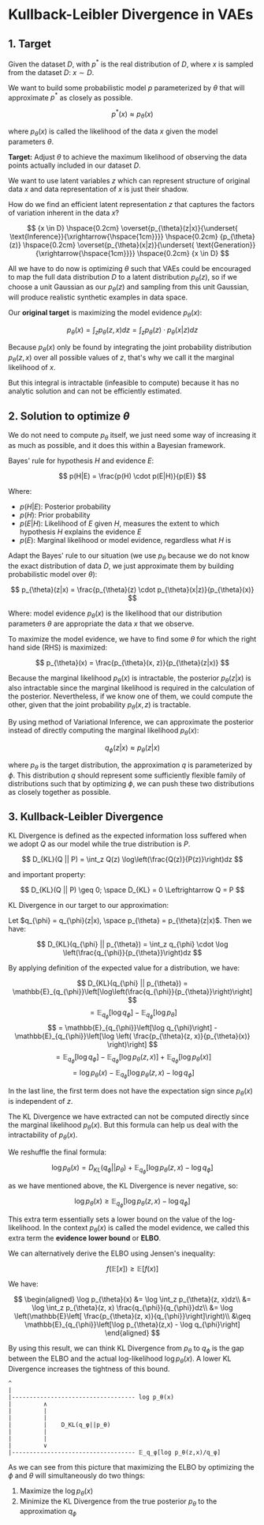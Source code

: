 # Kullback-Leibler Divergence in VAEs

## 1. Target

Given the dataset $D$, with $p^*$ is the real distribution of $D$, where $x$ is sampled from the dataset $D$: $x \sim D$.

We want to build some probabilistic model $p$ parameterized by $\theta$ that will approximate $p^*$ as closely as possible.

$$
p^*(x) \approx p_{\theta}(x)
$$

where $p_{\theta}(x)$ is called the likelihood of the data $x$ given the model parameters $\theta$.

**Target:** Adjust $\theta$ to achieve the maximum likelihood of observing the data points actually included in our dataset $D$.

We want to use latent variables $z$ which can represent structure of original data $x$ and data representation of $x$ is just their shadow.

How do we find an efficient latent representation $z$ that captures the factors of variation inherent in the data $x$?

$$
{x \in D} \hspace{0.2cm} \overset{p_{\theta}(z|x)}{\underset{ \text{Inference}}{\xrightarrow{\hspace{1cm}}}} \hspace{0.2cm} {p_{\theta}(z)} \hspace{0.2cm} \overset{p_{\theta}(x|z)}{\underset{ \text{Generation}}{\xrightarrow{\hspace{1cm}}}} \hspace{0.2cm} {x \in D}
$$

All we have to do now is optimizing $\theta$ such that VAEs could be encouraged to map the full data distribution $D$ to a latent distribution $p_{\theta}(z)$, so if we choose a unit Gaussian as our $p_{\theta}(z)$ and sampling from this unit Gaussian, will produce realistic synthetic examples in data space.

Our **original target** is maximizing the model evidence $p_{\theta}(x)$:

$$
p_{\theta}(x) = \int_z p_{\theta}(z, x)dz = \int_z p_{\theta}(z) \cdot p_{\theta}(x | z)dz
$$

Because $p_{\theta}(x)$ only be found by integrating the joint probability distribution $p_{\theta}(z, x)$ over all possible values of $z$, that's why we call it the marginal likelihood of $x$.

But this integral is intractable (infeasible to compute) because it has no analytic solution and can not be efficiently estimated.

## 2. Solution to optimize $\theta$

We do not need to compute $p_{\theta}$ itself, we just need some way of increasing it as much as possible, and it does this within a Bayesian framework.

Bayes' rule for hypothesis $H$ and evidence $E$:

$$
p(H|E) = \frac{p(H) \cdot p(E|H)}{p(E)}
$$

Where:
- $p(H|E)$: Posterior probability
- $p(H)$: Prior probability
- $p(E|H)$: Likelihood of $E$ given $H$, measures the extent to which hypothesis $H$ explains the evidence $E$
- $p(E)$: Marginal likelihood or model evidence, regardless what $H$ is

Adapt the Bayes' rule to our situation (we use $p_{\theta}$ because we do not know the exact distribution of data $D$, we just approximate them by building probabilistic model over $\theta$):

$$
p_{\theta}(z|x) = \frac{p_{\theta}(z) \cdot p_{\theta}(x|z)}{p_{\theta}(x)}
$$

Where: model evidence $p_{\theta}(x)$ is the likelihood that our distribution parameters $\theta$ are appropriate the data $x$ that we observe.

To maximize the model evidence, we have to find some $\theta$ for which the right hand side (RHS) is maximized:

$$
p_{\theta}(x) = \frac{p_{\theta}(x, z)}{p_{\theta}(z|x)}
$$

Because the marginal likelihood $p_{\theta}(x)$ is intractable, the posterior $p_{\theta}(z|x)$ is also intractable since the marginal likelihood is required in the calculation of the posterior. Nevertheless, if we know one of them, we could compute the other, given that the joint probability $p_{\theta}(x,z)$ is tractable.

By using method of Variational Inference, we can approximate the posterior instead of directly computing the marginal likelihood $p_{\theta}(x)$:

$$
q_{\phi}(z|x) \approx p_{\theta}(z|x)
$$

where $p_{\theta}$ is the target distribution, the approximation $q$ is parameterized by $\phi$. This distribution $q$ should represent some sufficiently flexible family of distributions such that by optimizing $\phi$, we can push these two distributions as closely together as possible.

## 3. Kullback-Leibler Divergence

KL Divergence is defined as the expected information loss suffered when we adopt $Q$ as our model while the true distribution is $P$.

$$
D_{KL}(Q || P) = \int_z Q(z) \log\left(\frac{Q(z)}{P(z)}\right)dz
$$

and important property:

$$
D_{KL}(Q || P) \geq 0; \space D_{KL} = 0 \Leftrightarrow Q = P
$$

KL Divergence in our target to our approximation:

Let $q_{\phi} = q_{\phi}(z|x), \space p_{\theta} = p_{\theta}(z|x)$. Then we have:

$$
D_{KL}(q_{\phi} || p_{\theta}) = \int_z q_{\phi} \cdot \log \left(\frac{q_{\phi}}{p_{\theta}}\right)dz
$$

By applying definition of the expected value for a distribution, we have:

$$
D_{KL}(q_{\phi} || p_{\theta}) = \mathbb{E}_{q_{\phi}}\left[\log\left(\frac{q_{\phi}}{p_{\theta}}\right)\right] 
$$
$$
= \mathbb{E}_{q_{\phi}}\left[\log q_{\phi}\right] - \mathbb{E}_{q_{\phi}}\left[\log p_{\theta}\right]
$$
$$
= \mathbb{E}_{q_{\phi}}\left[\log q_{\phi}\right] - \mathbb{E}_{q_{\phi}}\left[\log \left( \frac{p_{\theta}(z, x)}{p_{\theta}(x)} \right)\right]
$$
$$
= \mathbb{E}_{q_{\phi}}\left[\log q_{\phi}\right] - \mathbb{E}_{q_{\phi}}\left[\log p_{\theta}(z, x)\right] + \mathbb{E}_{q_{\phi}}\left[\log p_{\theta}(x)\right]
$$
$$
= \log p_{\theta}(x) - \mathbb{E}_{q_{\phi}}\left[\log p_{\theta}(z,x) - \log q_{\phi}\right]
$$

In the last line, the first term does not have the expectation sign since $p_{\theta}(x)$ is independent of $z$.

The KL Divergence we have extracted can not be computed directly since the marginal likelihood $p_{\theta}(x)$. But this formula can help us deal with the intractability of $p_{\theta}(x)$.

We reshuffle the final formula:

$$
\log p_{\theta}(x) = D_{KL}(q_{\phi} || p_{\theta}) + \mathbb{E}_{q_{\phi}}\left[\log p_{\theta}(z,x) - \log q_{\phi}\right]
$$

as we have mentioned above, the KL Divergence is never negative, so:

$$
\log p_{\theta}(x) \geq \mathbb{E}_{q_{\phi}}\left[\log p_{\theta}(z,x) - \log q_{\phi}\right]
$$

This extra term essentially sets a lower bound on the value of the log-likelihood. In the context $p_{\theta}(x)$ is called the model evidence, we called this extra term the **evidence lower bound** or **ELBO**.

We can alternatively derive the ELBO using Jensen's inequality:

$$
f(\mathbb{E}[x]) \geq \mathbb{E}[f(x)]
$$

We have:

$$
\begin{aligned}
\log p_{\theta}(x) &= \log \int_z p_{\theta}(z, x)dz\\
&= \log \int_z p_{\theta}(z, x) \frac{q_{\phi}}{q_{\phi}}dz\\
&= \log \left(\mathbb{E}\left[ \frac{p_{\theta}(z, x)}{q_{\phi}}\right]\right)\\
&\geq \mathbb{E}_{q_{\phi}}\left[\log p_{\theta}(z,x) - \log q_{\phi}\right]
\end{aligned}
$$

By using this result, we can think KL Divergence from $p_{\theta}$ to $q_{\phi}$ is the gap between the ELBO and the actual log-likelihood $\log p_{\theta}(x)$. A lower KL Divergence increases the tightness of this bound.

```
^
|
|----------------------------------- log p_θ(x)
|         ∧
|         |
|         |
|         |    D_KL(q_φ||p_θ)
|         |
|         |
|         ∨
|----------------------------------- 𝔼_q_φ[log p_θ(z,x)/q_φ]
```

As we can see from this picture that maximizing the ELBO by optimizing the $\phi$ and $\theta$ will simultaneously do two things:

1. Maximize the $\log p_{\theta}(x)$
2. Minimize the KL Divergence from the true posterior $p_{\theta}$ to the approximation $q_{\phi}$
